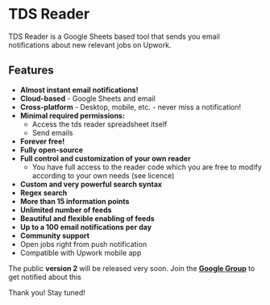 # TDS Reader

TDS Reader is a Google Sheets based tool that sends you email notifications about new relevant jobs on Upwork.

## Features

* **Almost instant email notifications!**
* **Cloud-based** - Google Sheets and email
* **Cross-platform** - Desktop, mobile, etc. - never miss a notification!
* **Minimal required permissions:**
  * Access the tds reader spreadsheet itself
  * Send emails
* **Forever free!**
* **Fully open-source**
* **Full control and customization of your own reader**
  * You have full access to the reader code which you are free to modify according to your own needs (see licence)
* **Custom and very powerful search syntax**
* **Regex search**
* **More than 15 information points**
* **Unlimited number of feeds**
* **Beautiful and flexible enabling of feeds**
* **Up to a 100 email notifications per day**
* **Community support**
* Open jobs right from push notification
* Compatible with Upwork mobile app

The public **version 2** will be released very soon. Join the **[Google Group](https://groups.google.com/g/tdsreader)** to get notified about this

Thank you! Stay tuned!

